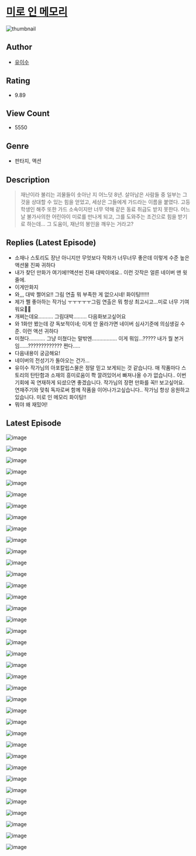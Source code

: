 # [미로 인 메모리](https://comic.naver.com/bestChallenge/list?titleId=810083)
![thumbnail](https://image-comic.pstatic.net/user_contents_data/challenge_comic/2023/05/23/311765/upload_7089007093249828198_480x623.jpeg)

## Author
- [유이수](https://comic.naver.com/artistTitle?id=311765)

## Rating
- 9.89

## View Count
- 5550

## Genre
- 판타지, 액션

## Description
> 재난이라 불리는 괴물들이 솟아난 지 어느덧 8년. 살아남은 사람들 중 일부는 그것을 상대할 수 있는 힘을 얻었고, 세상은 그들에게 가드라는 이름을 붙였다. 고등학생인 해주 또한 가드 소속이지만 너무 약해 같은 동료 취급도 받지 못한다. 어느 날 불가사의한 어린아이 미로를 만나게 되고, 그를 도와주는 조건으로 힘을 받기로 하는데... 그 도움이, 재난의 봉인을 깨우는 거라고?

## Replies (Latest Episode)
- 소재나 스토리도 장난 아니지만 무엇보다 작화가 너무너무 좋은데 이렇게 수준 높은 액션물 진짜 귀하다
- 내가 찾던 만화가 여기에!!액션씬 진짜 대박이에요.. 이런 갓작은 얼른 네이버 맨 윗줄에.
- 이게만화지
- 와,,, 대박 쩔어요!! 그림 연출 뭐 부족한 게 없으시네! 화이팅!!!!!!
- 제가 쩰 좋아하는 작가님 ㅜㅜㅜㅜㅜ그림 연출은 뭐 항상 최고시고...미로 너무 기여워요🥹🫶
- 개쩌는데요.......... 그림대박......... 다음화보고싶어요
- 와 1화만 봤는데 걍 독보적이네; 이게 안 올라가면 네이버 심사기준에 의심생길 수준. 이런 액션 귀하다
- 미쳤다……….. 그냥 미쳤다는 말밖엔…………….. 이게 뭐임…????? 내가 뭘 본거임……????????????? 쩐다…..
- 다음내용이 궁금해요!
- 네이버의 전성기가 돌아오는 건가...
- 유이수 작가님의 아포칼립스물은 정말 믿고 보게되는 것 같습니다. 매 작품마다 스토리의 탄탄함과 소재의 흥미로움이 쫙 깔려있어서 빠져나올 수가 없습니다.. 이번 기회에 꼭 연재하게 되셨으면 좋겠습니다. 작가님의 장편 만화를 꼭!! 보고싶어요. 연재주기와 맞춰 독자로써 함께 작품을 이어나가고싶습니다.. 작가님 항상 응원하고 있습니다. 미로 인 메모리 화이팅!!
- 뭐야 왜 재밌어!

## Latest Episode
![image](https://image-comic.pstatic.net/user_contents_data/challenge_comic/2023/05/23/311765/upload_3545566775165871201.jpeg)

![image](https://image-comic.pstatic.net/user_contents_data/challenge_comic/2023/05/23/311765/upload_7234532756316763749.jpeg)

![image](https://image-comic.pstatic.net/user_contents_data/challenge_comic/2023/05/23/311765/upload_3976785335697367352.jpeg)

![image](https://image-comic.pstatic.net/user_contents_data/challenge_comic/2023/05/23/311765/upload_7292794976385589816.jpeg)

![image](https://image-comic.pstatic.net/user_contents_data/challenge_comic/2023/05/23/311765/upload_3833798245729330022.jpeg)

![image](https://image-comic.pstatic.net/user_contents_data/challenge_comic/2023/05/23/311765/upload_7004334793750110776.jpeg)

![image](https://image-comic.pstatic.net/user_contents_data/challenge_comic/2023/05/23/311765/upload_3619030640351208760.jpeg)

![image](https://image-comic.pstatic.net/user_contents_data/challenge_comic/2023/05/23/311765/upload_7076339421493486649.jpeg)

![image](https://image-comic.pstatic.net/user_contents_data/challenge_comic/2023/05/23/311765/upload_7149800177018616115.jpeg)

![image](https://image-comic.pstatic.net/user_contents_data/challenge_comic/2023/05/23/311765/upload_7149527321976910130.jpeg)

![image](https://image-comic.pstatic.net/user_contents_data/challenge_comic/2023/05/23/311765/upload_4063154186033849957.jpeg)

![image](https://image-comic.pstatic.net/user_contents_data/challenge_comic/2023/05/23/311765/upload_4049072731137847652.jpeg)

![image](https://image-comic.pstatic.net/user_contents_data/challenge_comic/2023/05/23/311765/upload_4121409597707085411.jpeg)

![image](https://image-comic.pstatic.net/user_contents_data/challenge_comic/2023/05/23/311765/upload_7003151718382908774.jpeg)

![image](https://image-comic.pstatic.net/user_contents_data/challenge_comic/2023/05/23/311765/upload_3906644395816270133.jpeg)

![image](https://image-comic.pstatic.net/user_contents_data/challenge_comic/2023/05/23/311765/upload_4122538791065367095.jpeg)

![image](https://image-comic.pstatic.net/user_contents_data/challenge_comic/2023/05/23/311765/upload_3558459648597440097.jpeg)

![image](https://image-comic.pstatic.net/user_contents_data/challenge_comic/2023/05/23/311765/upload_3546410117831340595.jpeg)

![image](https://image-comic.pstatic.net/user_contents_data/challenge_comic/2023/05/23/311765/upload_4051376229506573669.jpeg)

![image](https://image-comic.pstatic.net/user_contents_data/challenge_comic/2023/05/23/311765/upload_3904964346290594610.jpeg)

![image](https://image-comic.pstatic.net/user_contents_data/challenge_comic/2023/05/23/311765/upload_3847823629796784437.jpeg)

![image](https://image-comic.pstatic.net/user_contents_data/challenge_comic/2023/05/23/311765/upload_7147883522898146356.jpeg)

![image](https://image-comic.pstatic.net/user_contents_data/challenge_comic/2023/05/23/311765/upload_3702577027089774390.jpeg)

![image](https://image-comic.pstatic.net/user_contents_data/challenge_comic/2023/05/23/311765/upload_4050486927302419044.jpeg)

![image](https://image-comic.pstatic.net/user_contents_data/challenge_comic/2023/05/23/311765/upload_3690197843960672866.jpeg)

![image](https://image-comic.pstatic.net/user_contents_data/challenge_comic/2023/05/23/311765/upload_7221864197102199651.jpeg)

![image](https://image-comic.pstatic.net/user_contents_data/challenge_comic/2023/05/23/311765/upload_7004557787694380901.jpeg)

![image](https://image-comic.pstatic.net/user_contents_data/challenge_comic/2023/05/23/311765/upload_3991656255477409336.jpeg)

![image](https://image-comic.pstatic.net/user_contents_data/challenge_comic/2023/05/23/311765/upload_3904964153003225442.jpeg)

![image](https://image-comic.pstatic.net/user_contents_data/challenge_comic/2023/05/23/311765/upload_3846971503148218211.jpeg)

![image](https://image-comic.pstatic.net/user_contents_data/challenge_comic/2023/05/23/311765/upload_7147275699075757623.jpeg)

![image](https://image-comic.pstatic.net/user_contents_data/challenge_comic/2023/05/23/311765/upload_3834924356105941553.jpeg)

![image](https://image-comic.pstatic.net/user_contents_data/challenge_comic/2023/05/23/311765/upload_3688837757355438645.jpeg)

![image](https://image-comic.pstatic.net/user_contents_data/challenge_comic/2023/05/23/311765/upload_7219380382433882722.jpeg)

![image](https://image-comic.pstatic.net/user_contents_data/challenge_comic/2023/05/23/311765/upload_4122540114689996130.jpeg)

![image](https://image-comic.pstatic.net/user_contents_data/challenge_comic/2023/05/23/311765/upload_7003716876735166773.jpeg)

![image](https://image-comic.pstatic.net/user_contents_data/challenge_comic/2023/05/23/311765/upload_3761129547439878969.jpeg)
